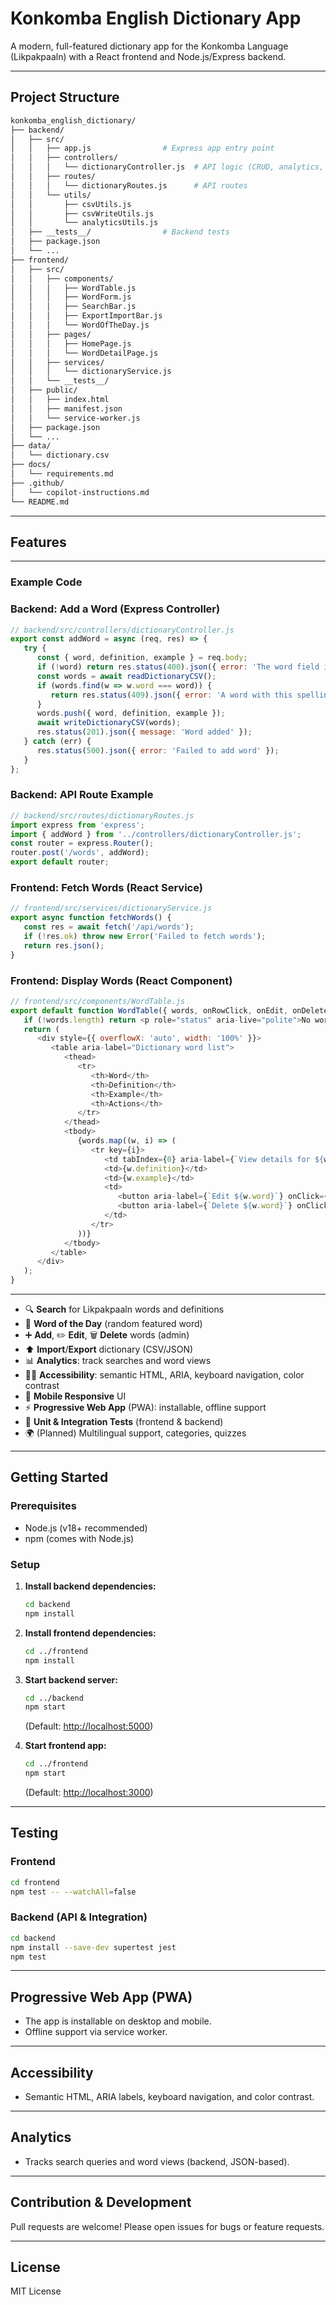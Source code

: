 
# Konkomba English Dictionary App

A modern, full-featured dictionary app for the Konkomba Language (Likpakpaaln) with a React frontend and Node.js/Express backend.

---

## Project Structure

```bash
konkomba_english_dictionary/
├── backend/
│   ├── src/
│   │   ├── app.js                # Express app entry point
│   │   ├── controllers/
│   │   │   └── dictionaryController.js  # API logic (CRUD, analytics, import/export)
│   │   ├── routes/
│   │   │   └── dictionaryRoutes.js      # API routes
│   │   └── utils/
│   │       ├── csvUtils.js
│   │       ├── csvWriteUtils.js
│   │       └── analyticsUtils.js
│   ├── __tests__/                # Backend tests
│   ├── package.json
│   └── ...
├── frontend/
│   ├── src/
│   │   ├── components/
│   │   │   ├── WordTable.js
│   │   │   ├── WordForm.js
│   │   │   ├── SearchBar.js
│   │   │   ├── ExportImportBar.js
│   │   │   └── WordOfTheDay.js
│   │   ├── pages/
│   │   │   ├── HomePage.js
│   │   │   └── WordDetailPage.js
│   │   ├── services/
│   │   │   └── dictionaryService.js
│   │   └── __tests__/
│   ├── public/
│   │   ├── index.html
│   │   ├── manifest.json
│   │   └── service-worker.js
│   ├── package.json
│   └── ...
├── data/
│   └── dictionary.csv
├── docs/
│   └── requirements.md
├── .github/
│   └── copilot-instructions.md
└── README.md
```

---

## Features

---

### Example Code

### Backend: Add a Word (Express Controller)

```js
// backend/src/controllers/dictionaryController.js
export const addWord = async (req, res) => {
   try {
      const { word, definition, example } = req.body;
      if (!word) return res.status(400).json({ error: 'The word field is required.' });
      const words = await readDictionaryCSV();
      if (words.find(w => w.word === word)) {
         return res.status(409).json({ error: 'A word with this spelling already exists in the dictionary.' });
      }
      words.push({ word, definition, example });
      await writeDictionaryCSV(words);
      res.status(201).json({ message: 'Word added' });
   } catch (err) {
      res.status(500).json({ error: 'Failed to add word' });
   }
};
```

### Backend: API Route Example

```js
// backend/src/routes/dictionaryRoutes.js
import express from 'express';
import { addWord } from '../controllers/dictionaryController.js';
const router = express.Router();
router.post('/words', addWord);
export default router;
```

### Frontend: Fetch Words (React Service)

```js
// frontend/src/services/dictionaryService.js
export async function fetchWords() {
   const res = await fetch('/api/words');
   if (!res.ok) throw new Error('Failed to fetch words');
   return res.json();
}
```

### Frontend: Display Words (React Component)

```js
// frontend/src/components/WordTable.js
export default function WordTable({ words, onRowClick, onEdit, onDelete }) {
   if (!words.length) return <p role="status" aria-live="polite">No words found.</p>;
   return (
      <div style={{ overflowX: 'auto', width: '100%' }}>
         <table aria-label="Dictionary word list">
            <thead>
               <tr>
                  <th>Word</th>
                  <th>Definition</th>
                  <th>Example</th>
                  <th>Actions</th>
               </tr>
            </thead>
            <tbody>
               {words.map((w, i) => (
                  <tr key={i}>
                     <td tabIndex={0} aria-label={`View details for ${w.word}`} onClick={() => onRowClick && onRowClick(w)} onKeyPress={e => { if (e.key === 'Enter') onRowClick && onRowClick(w); }}>{w.word}</td>
                     <td>{w.definition}</td>
                     <td>{w.example}</td>
                     <td>
                        <button aria-label={`Edit ${w.word}`} onClick={e => { e.stopPropagation(); onEdit && onEdit(w); }}>Edit</button>
                        <button aria-label={`Delete ${w.word}`} onClick={e => { e.stopPropagation(); onDelete && onDelete(w); }} style={{ marginLeft: 8 }}>Delete</button>
                     </td>
                  </tr>
               ))}
            </tbody>
         </table>
      </div>
   );
}
```

---

- 🔍 **Search** for Likpakpaaln words and definitions
- 📖 **Word of the Day** (random featured word)
- ➕ **Add**, ✏️ **Edit**, 🗑️ **Delete** words (admin)
- ⬆️ **Import**/**Export** dictionary (CSV/JSON)
- 📊 **Analytics**: track searches and word views
- 🧑‍🦽 **Accessibility**: semantic HTML, ARIA, keyboard navigation, color contrast
- 📱 **Mobile Responsive** UI
- ⚡ **Progressive Web App** (PWA): installable, offline support
- 🧪 **Unit & Integration Tests** (frontend & backend)
- 🌍 (Planned) Multilingual support, categories, quizzes

---

## Getting Started

### Prerequisites

- Node.js (v18+ recommended)
- npm (comes with Node.js)

### Setup

1. **Install backend dependencies:**

   ```sh
   cd backend
   npm install
   ```

2. **Install frontend dependencies:**

   ```sh
   cd ../frontend
   npm install
   ```

3. **Start backend server:**

   ```sh
   cd ../backend
   npm start
   ```

   (Default: [http://localhost:5000](http://localhost:5000))

4. **Start frontend app:**

   ```sh
   cd ../frontend
   npm start
   ```

   (Default: [http://localhost:3000](http://localhost:3000))

---

## Testing

### Frontend

```sh
cd frontend
npm test -- --watchAll=false
```

### Backend (API & Integration)

```sh
cd backend
npm install --save-dev supertest jest
npm test
```

---

## Progressive Web App (PWA)

- The app is installable on desktop and mobile.
- Offline support via service worker.

---

## Accessibility

- Semantic HTML, ARIA labels, keyboard navigation, and color contrast.

---

## Analytics

- Tracks search queries and word views (backend, JSON-based).

---

## Contribution & Development

Pull requests are welcome! Please open issues for bugs or feature requests.

---

## License

MIT License
